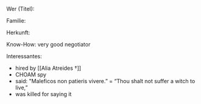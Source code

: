Wer (Titel): 

Familie:

Herkunft:

Know-How: very good negotiator

Interessantes:
- hired by [[Alia Atreides †]]
- CHOAM spy
- said: "Maleficos non patieris vivere.” = “Thou shalt not suffer a witch to live,”
- was killed for saying it